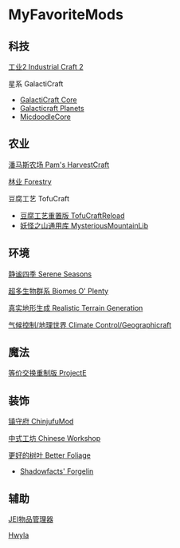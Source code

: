 # MyFavoriteMods

## 科技
[工业2 Industrial Craft 2](https://www.mcmod.cn/class/2.html)

星系 GalactiCraft
* [GalactiCraft Core](https://www.mcmod.cn/class/194.html)
* [Galacticraft Planets](https://www.mcmod.cn/class/1845.html)
* [MicdoodleCore](https://www.mcmod.cn/class/1818.html)

## 农业
[潘马斯农场 Pam's HarvestCraft](https://www.mcmod.cn/class/218.html)

[林业 Forestry](https://www.mcmod.cn/class/5.html)


豆腐工艺 TofuCraft
* [豆腐工艺重置版 TofuCraftReload](https://www.mcmod.cn/class/1633.html)
* [妖怪之山通用库 MysteriousMountainLib](https://www.mcmod.cn/class/2303.html)

## 环境
[静谧四季 Serene Seasons](https://www.mcmod.cn/class/1132.html)

[超多生物群系 Biomes O' Plenty](https://www.mcmod.cn/class/108.html)

[真实地形生成 Realistic Terrain Generation](https://www.mcmod.cn/class/635.html)

[气候控制/地理世界 Climate Control/Geographicraft](https://www.mcmod.cn/class/2495.html)

## 魔法
[等价交换重制版 ProjectE](https://www.mcmod.cn/class/353.html)

## 装饰
[镇守府 ChinjufuMod](https://www.mcmod.cn/class/1026.html)

[中式工坊 Chinese Workshop](https://www.mcmod.cn/class/891.html)

[更好的树叶 Better Foliage](https://www.mcmod.cn/class/1128.html)
* [Shadowfacts' Forgelin](https://www.mcmod.cn/class/799.html)

## 辅助
[JEI物品管理器](https://www.mcmod.cn/class/459.html)

[Hwyla](https://www.mcmod.cn/class/668.html)
